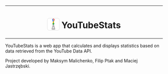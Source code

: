 ***

<h1 align="center"> 
  <sub>
    <img src="src/favicon.ico" height="40" width="40">
  </sub>
  YouTubeStats
</h1>

***

YouTubeStats is a web app that calculates and displays statistics based on data retrieved from the YouTube Data API.

Project developed by Maksym Malichenko, Filip Ptak and Maciej Jastrzębski.
